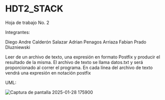 # HDT2_STACK

Hoja de trabajo No. 2

Integrantes: 

Diego Andre Calderón Salazar 
Adrian Penagos Arriaza 
Fabian Prado Dluzniewski

Leer de un archivo de texto, una expresión en formato Postfix y producir el resultado de la misma. El archivo de texto se llama datos.txt y será proporcionado al correr el programa. En cada línea del archivo de texto vendrá una expresión en notación postfix

UML:

![Captura de pantalla 2025-01-28 175900](https://github.com/user-attachments/assets/66596679-1e77-487f-89a6-1b5fc0b03313)

